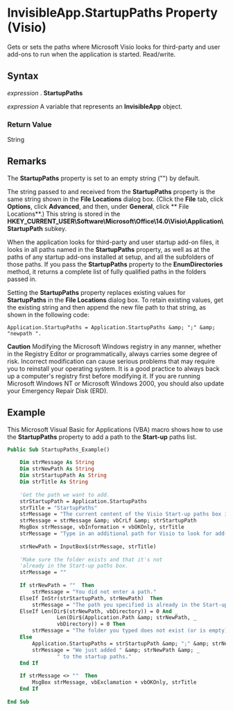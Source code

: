 
# InvisibleApp.StartupPaths Property (Visio)

Gets or sets the paths where Microsoft Visio looks for third-party and user add-ons to run when the application is started. Read/write.


## Syntax

 _expression_ . **StartupPaths**

 _expression_ A variable that represents an **InvisibleApp** object.


### Return Value

String


## Remarks

The  **StartupPaths** property is set to an empty string ("") by default.

The string passed to and received from the  **StartupPaths** property is the same string shown in the **File Locations** dialog box. (Click the **File** tab, click **Options**, click  **Advanced**, and then, under  **General**, click ** File Locations**.) This string is stored in the  **HKEY_CURRENT_USER\Software\Microsoft\Office\14.0\Visio\Application\StartupPath** subkey.

When the application looks for third-party and user startup add-on files, it looks in all paths named in the  **StartupPaths** property, as well as at the paths of any startup add-ons installed at setup, and all the subfolders of those paths. If you pass the **StartupPaths** property to the **EnumDirectories** method, it returns a complete list of fully qualified paths in the folders passed in.

Setting the  **StartupPaths** property replaces existing values for **StartupPaths** in the **File Locations** dialog box. To retain existing values, get the existing string and then append the new file path to that string, as shown in the following code:




```
Application.StartupPaths = Application.StartupPaths &amp; ";" &amp; "newpath ".
```


 **Caution**  Modifying the Microsoft Windows registry in any manner, whether in the Registry Editor or programmatically, always carries some degree of risk. Incorrect modification can cause serious problems that may require you to reinstall your operating system. It is a good practice to always back up a computer's registry first before modifying it. If you are running Microsoft Windows NT or Microsoft Windows 2000, you should also update your Emergency Repair Disk (ERD).


## Example

This Microsoft Visual Basic for Applications (VBA) macro shows how to use the  **StartupPaths** property to add a path to the **Start-up** paths list.


```vb
Public Sub StartupPaths_Example() 
  
    Dim strMessage As String 
    Dim strNewPath As String 
    Dim strStartupPath As String 
    Dim strTitle As String  
 
    'Get the path we want to add.  
    strStartupPath = Application.StartupPaths  
    strTitle = "StartupPaths"  
    strMessage = "The current content of the Visio Start-up paths box is:"  
    strMessage = strMessage &amp; vbCrLf &amp; strStartupPath  
    MsgBox strMessage, vbInformation + vbOKOnly, strTitle  
    strMessage = "Type in an additional path for Visio to look for add-ons. "  
         
    strNewPath = InputBox$(strMessage, strTitle)  
 
    'Make sure the folder exists and that it's not 
    'already in the Start-up paths box.  
    strMessage = ""  
 
    If strNewPath = ""  Then 
        strMessage = "You did not enter a path." 
    ElseIf InStr(strStartupPath, strNewPath)  Then 
        strMessage = "The path you specified is already in the Start-up paths box." 
    ElseIf Len(Dir$(strNewPath, vbDirectory)) = 0 And _  
                Len(Dir$(Application.Path &amp; strNewPath, _  
                vbDirectory)) = 0 Then 
        strMessage = "The folder you typed does not exist (or is empty)." 
    Else 
        Application.StartupPaths = strStartupPath &amp; ";" &amp; strNewPath 
        strMessage = "We just added " &amp; strNewPath &amp; _  
                " to the startup paths." 
    End If 
       
    If strMessage <> ""  Then 
        MsgBox strMessage, vbExclamation + vbOKOnly, strTitle  
    End If 
  
End Sub 

```

